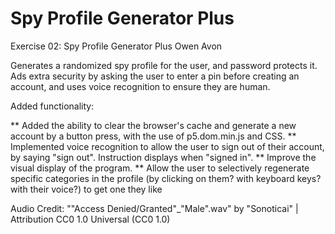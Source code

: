 # Spy Profile Generator Plus

Exercise 02: Spy Profile Generator Plus
Owen Avon

Generates a randomized spy profile for the user, and password protects it. Ads extra security by asking the user to enter a pin before creating an account, and uses voice recognition to ensure they are human.

Added functionality:

** Added the ability to clear the browser's cache and generate a new account by a button press, with the use of p5.dom.min.js and CSS.
** Implemented voice recognition to allow the user to sign out of their account, by saying "sign out". Instruction displays when "signed in".
** Improve the visual display of the program.
** Allow the user to selectively regenerate specific categories in the profile (by clicking on them? with keyboard keys? with their voice?) to get one they like

Audio Credit:
""Access Denied/Granted"_"Male".wav" by "Sonoticai" | Attribution CC0 1.0 Universal (CC0 1.0)
